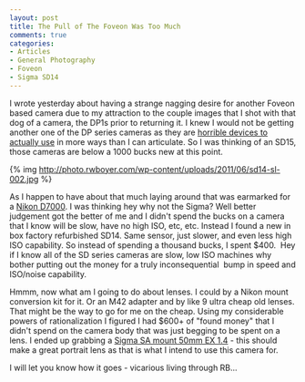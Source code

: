 ```yaml
---
layout: post
title: The Pull of The Foveon Was Too Much
comments: true
categories:
- Articles
- General Photography
- Foveon
- Sigma SD14
---
```

I wrote yesterday about having a strange nagging desire for another Foveon based camera due to my attraction to the couple images that I shot with that dog of a camera, the DP1s prior to returning it. I knew I would not be getting another one of the DP series cameras as they are <a href="http://photo.rwboyer.com/2011/01/31/cameras-i-wanted-to-love-but-couldnt/">horrible devices to actually use</a> in more ways than I can articulate. So I was thinking of an SD15, those cameras are below a 1000 bucks new at this point.

{% img http://photo.rwboyer.com/wp-content/uploads/2011/06/sd14-sl-002.jpg %}

As I happen to have about that much laying around that was earmarked for a <a href="http://www.amazon.com/gp/product/B0042X9LC4/ref=as_li_ss_tl?ie=UTF8&amp;tag=rbde-20&amp;linkCode=as2&amp;camp=217145&amp;creative=399369&amp;creativeASIN=B0042X9LC4">Nikon D7000</a>. I was thinking hey why not the Sigma? Well better judgement got the better of me and I didn't spend the bucks on a camera that I know will be slow, have no high ISO, etc, etc. Instead I found a new in box factory refurbished SD14. Same sensor, just slower, and even less high ISO capability. So instead of spending a thousand bucks, I spent $400.  Hey if I know all of the SD series cameras are slow, low ISO machines why bother putting out the money for a truly inconsequential  bump in speed and ISO/noise capability.

Hmmm, now what am I going to do about lenses. I could by a Nikon mount conversion kit for it. Or an M42 adapter and by like 9 ultra cheap old lenses. That might be the way to go for me on the cheap. Using my considerable powers of rationalization I figured I had $600+ of "found money" that I didn't spend on the camera body that was just begging to be spent on a lens. I ended up grabbing a <a href="http://www.amazon.com/gp/redirect.html?ie=UTF8&amp;location=http%3A%2F%2Fwww.amazon.com%2Fs%3Fie%3DUTF8%26x%3D0%26ref_%3Dnb_sb_noss%26y%3D0%26field-keywords%3Dsigma%252050mm%25201.4%2520EX%26url%3Dsearch-alias%253Daps%23&amp;tag=rbde-20&amp;linkCode=ur2&amp;camp=1789&amp;creative=390957">Sigma SA mount 50mm EX 1.4</a> - this should make a great portrait lens as that is what I intend to use this camera for.

I will let you know how it goes - vicarious living through RB...
